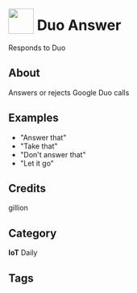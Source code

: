 # <img src="https://raw.githack.com/FortAwesome/Font-Awesome/master/svgs/solid/phone-square.svg" card_color="#F58819" width="50" height="50" style="vertical-align:bottom"/> Duo Answer
Responds to Duo

## About
Answers or rejects Google Duo calls

## Examples
* "Answer that"
* "Take that"
* "Don't answer that"
* "Let it go"

## Credits
gillion

## Category
**IoT**
Daily

## Tags

